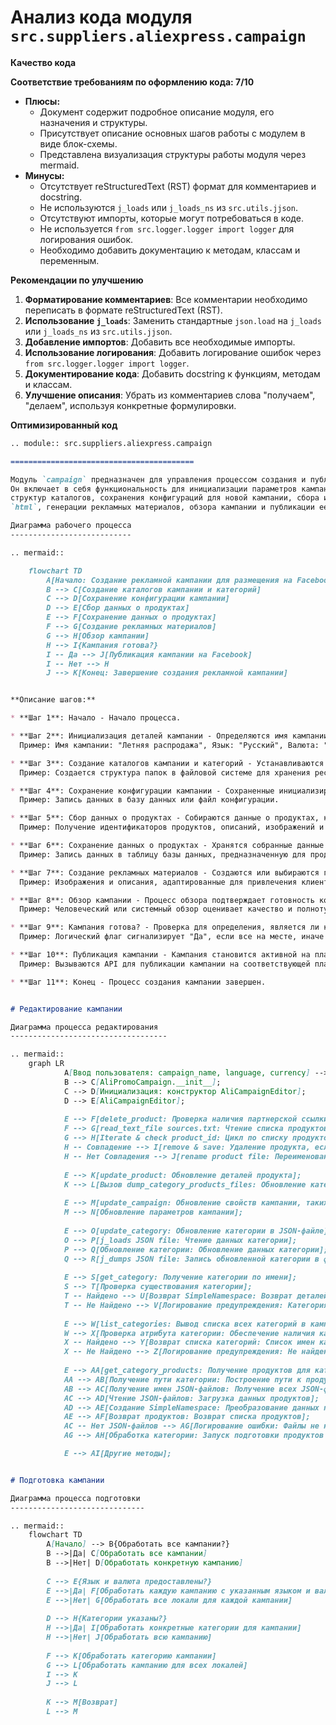 # Анализ кода модуля `src.suppliers.aliexpress.campaign`

**Качество кода**

**Соответствие требованиям по оформлению кода: 7/10**

*   **Плюсы:**
    *   Документ содержит подробное описание модуля, его назначения и структуры.
    *   Присутствует описание основных шагов работы с модулем в виде блок-схемы.
    *   Представлена визуализация структуры работы модуля через mermaid.
*   **Минусы:**
    *   Отсутствует reStructuredText (RST) формат для комментариев и docstring.
    *   Не используются `j_loads` или `j_loads_ns` из `src.utils.jjson`.
    *   Отсутствуют импорты, которые могут потребоваться в коде.
    *   Не используется `from src.logger.logger import logger` для логирования ошибок.
    *   Необходимо добавить документацию к методам, классам и переменным.

**Рекомендации по улучшению**

1.  **Форматирование комментариев**: Все комментарии необходимо переписать в формате reStructuredText (RST).
2.  **Использование `j_loads`**: Заменить стандартные `json.load` на `j_loads` или `j_loads_ns` из `src.utils.jjson`.
3.  **Добавление импортов**: Добавить все необходимые импорты.
4.  **Использование логирования**: Добавить логирование ошибок через `from src.logger.logger import logger`.
5.  **Документирование кода**: Добавить docstring к функциям, методам и классам.
6.  **Улучшение описания**: Убрать из комментариев слова "получаем", "делаем", используя конкретные формулировки.

**Оптимизированный код**

```markdown
.. module:: src.suppliers.aliexpress.campaign

=========================================

Модуль `campaign` предназначен для управления процессом создания и публикации рекламных кампаний на Facebook.
Он включает в себя функциональность для инициализации параметров кампании (имя, язык, валюта), создания
структур каталогов, сохранения конфигураций для новой кампании, сбора и сохранения данных о продуктах через `ali` или
`html`, генерации рекламных материалов, обзора кампании и публикации ее на Facebook.

Диаграмма рабочего процесса
---------------------------

.. mermaid::

    flowchart TD
        A[Начало: Создание рекламной кампании для размещения на Facebook] --> B[Инициализация имени кампании, языка и валюты]
        B --> C[Создание каталогов кампании и категорий]
        C --> D[Сохранение конфигурации кампании]
        D --> E[Сбор данных о продуктах]
        E --> F[Сохранение данных о продуктах]
        F --> G[Создание рекламных материалов]
        G --> H[Обзор кампании]
        H --> I{Кампания готова?}
        I -- Да --> J[Публикация кампании на Facebook]
        I -- Нет --> H
        J --> K[Конец: Завершение создания рекламной кампании]


**Описание шагов:**

* **Шаг 1**: Начало - Начало процесса.

* **Шаг 2**: Инициализация деталей кампании - Определяются имя кампании, язык и валюта.
  Пример: Имя кампании: "Летняя распродажа", Язык: "Русский", Валюта: "RUB"

* **Шаг 3**: Создание каталогов кампании и категорий - Устанавливаются необходимые каталоги или файлы для кампании.
  Пример: Создается структура папок в файловой системе для хранения ресурсов кампании.

* **Шаг 4**: Сохранение конфигурации кампании - Сохраненные инициализированные данные кампании.
  Пример: Запись данных в базу данных или файл конфигурации.

* **Шаг 5**: Сбор данных о продуктах - Собираются данные о продуктах, которые будут продвигаться в рамках кампании.
  Пример: Получение идентификаторов продуктов, описаний, изображений и цен из системы инвентаризации.

* **Шаг 6**: Сохранение данных о продуктах - Хранятся собранные данные о продуктах.
  Пример: Запись данных в таблицу базы данных, предназначенную для продуктов кампании.

* **Шаг 7**: Создание рекламных материалов - Создаются или выбираются графики, баннеры и другие рекламные ресурсы.
  Пример: Изображения и описания, адаптированные для привлечения клиентов.

* **Шаг 8**: Обзор кампании - Процесс обзора подтверждает готовность компонентов кампании.
  Пример: Человеческий или системный обзор оценивает качество и полноту всех компонентов кампании.

* **Шаг 9**: Кампания готова? - Проверка для определения, является ли кампания полной и готовой к публикации.
  Пример: Логический флаг сигнализирует "Да", если все на месте, иначе "Нет", вызывая возврат к предыдущему шагу для исправления.

* **Шаг 10**: Публикация кампании - Кампания становится активной на платформе, готовой к маркетинговым усилиям.
  Пример: Вызываются API для публикации кампании на соответствующей платформе.

* **Шаг 11**: Конец - Процесс создания кампании завершен.


# Редактирование кампании

Диаграмма процесса редактирования
-----------------------------------

.. mermaid::
    graph LR
            A[Ввод пользователя: campaign_name, language, currency] --> B{AliCampaignEditor.__init__};
            B --> C[AliPromoCampaign.__init__];
            C --> D[Инициализация: конструктор AliCampaignEditor];
            D --> E[AliCampaignEditor];
            
            E --> F[delete_product: Проверка наличия партнерской ссылки];
            F --> G[read_text_file sources.txt: Чтение списка продуктов];
            G --> H[Iterate & check product_id: Цикл по списку продуктов];
            H -- Совпадение --> I[remove & save: Удаление продукта, если найдено совпадение];
            H -- Нет Совпадения --> J[rename product file: Переименование файла продукта, если нет совпадения];
            
            E --> K[update_product: Обновление деталей продукта];
            K --> L[Вызов dump_category_products_files: Обновление категории новым продуктом];
            
            E --> M[update_campaign: Обновление свойств кампании, таких как описание];
            M --> N[Обновление параметров кампании];
            
            E --> O[update_category: Обновление категории в JSON-файле];
            O --> P[j_loads JSON file: Чтение данных категории];
            P --> Q[Обновление категории: Обновление данных категории];
            Q --> R[j_dumps JSON file: Запись обновленной категории в файл];
            
            E --> S[get_category: Получение категории по имени];
            S --> T[Проверка существования категории];
            T -- Найдено --> U[Возврат SimpleNamespace: Возврат деталей категории];
            T -- Не Найдено --> V[Логирование предупреждения: Категория не найдена в кампании];
            
            E --> W[list_categories: Вывод списка всех категорий в кампании];
            W --> X[Проверка атрибута категории: Обеспечение наличия категорий в кампании];
            X -- Найдено --> Y[Возврат списка категорий: Список имен категорий];
            X -- Не Найдено --> Z[Логирование предупреждения: Не найдено категорий в кампании];
            
            E --> AA[get_category_products: Получение продуктов для категории];
            AA --> AB[Получение пути категории: Построение пути к продуктам категории];
            AB --> AC[Получение имен JSON-файлов: Получение всех JSON-файлов продуктов];
            AC --> AD[Чтение JSON-файлов: Загрузка данных продуктов];
            AD --> AE[Создание SimpleNamespace: Преобразование данных продукта в объекты];
            AE --> AF[Возврат продуктов: Возврат списка продуктов];
            AC -- Нет JSON-файлов --> AG[Логирование ошибки: Файлы не найдены];
            AG --> AH[Обработка категории: Запуск подготовки продуктов категории];

            E --> AI[Другие методы];


# Подготовка кампании

Диаграмма процесса подготовки
------------------------------

.. mermaid::
    flowchart TD
        A[Начало] --> B{Обработать все кампании?}
        B -->|Да| C[Обработать все кампании]
        B -->|Нет| D[Обработать конкретную кампанию]
        
        C --> E{Язык и валюта предоставлены?}
        E -->|Да| F[Обработать каждую кампанию с указанным языком и валютой]
        E -->|Нет| G[Обработать все локали для каждой кампании]
        
        D --> H{Категории указаны?}
        H -->|Да| I[Обработать конкретные категории для кампании]
        H -->|Нет| J[Обработать всю кампанию]
        
        F --> K[Обработать категорию кампании]
        G --> L[Обработать кампанию для всех локалей]
        I --> K
        J --> L
        
        K --> M[Возврат]
        L --> M

```